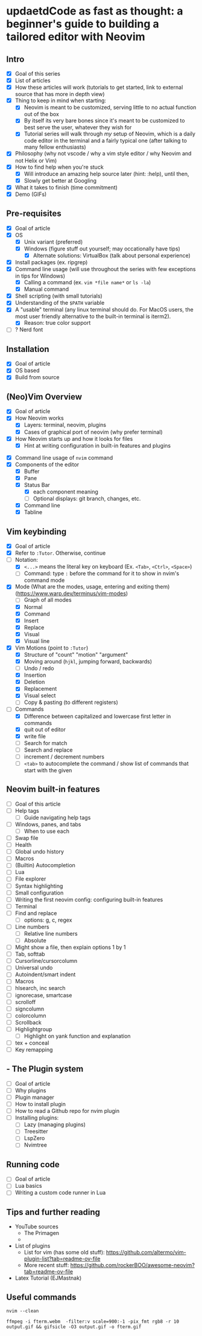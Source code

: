 # updaetdCode as fast as thought: a beginner's guide to building a tailored editor with Neovim

## Intro
- [x] Goal of this series
- [x] List of articles
- [x] How these articles will work (tutorials to get started, link to external source that has more in depth view)
- [x] Thing to keep in mind when starting: 
    - [x] Neovim is meant to be customized, serving little to no actual function out of the box
    - [x] By itself its very bare bones since it's meant to be customized to best serve the user, whatever they wish for
    - [x] Tutorial series will walk through *my* setup of Neovim, which is a daily code editor in the terminal and a fairly typical one (after talking to many fellow enthusiasts)
- [x] Philosophy (why not vscode / why a vim style editor / why Neovim and not Helix or Vim)
- [x] How to find help when you're stuck
    - [x] Will introduce an amazing help source later (hint: :help), until then, 
    - [x] Slowly get better at Googling
- [x] What it takes to finish (time commitment)
- [x] Demo (GIFs)

## Pre-requisites
- [x] Goal of article
- [x] OS
    - [x] Unix variant (preferred)
    - [x] Windows (figure stuff out yourself; may occationally have tips)
        - [x] Alternate solutions: VirtualBox (talk about personal experience)
- [x] Install packages (ex. ripgrep)
- [x] Command line usage (will use throughout the series with few exceptions in tips for Windows)
    - [x] Calling a command (ex. `vim *file name*` or `ls -la`)
    - [x] Manual command
- [x] Shell scripting (with small tutorials)
- [x] Understanding of the `$PATH` variable
- [x] A "usable" terminal (any linux terminal should do. For MacOS users, the most user friendly alternative to the built-in terminal is iterm2).
    - [x] Reason: true color support
- [ ] ? Nerd font

## Installation
- [x] Goal of article
- [x] OS based
- [x] Build from source

## (Neo)Vim Overview
- [x] Goal of article
- [x] How Neovim works
    - [x] Layers: terminal, neovim, plugins
    - [x] Cases of graphical port of neovim (why prefer terminal)
- [x] How Neovim starts up and how it looks for files
    - [x] Hint at writing configuration in built-in features and plugins
<!-- - [ ] ? What the different terms mean:  -->
<!--     - [ ] Plugin -->
- [x] Command line usage of `nvim` command
- [x] Components of the editor  
    - [x] Buffer
    - [x] Pane
    - [x] Status Bar
        - [x] each component meaning
        - [ ] Optional displays: git branch, changes, etc.
    - [x] Command line
    - [x] Tabline

## Vim keybinding
- [x] Goal of article
- [x] Refer to `:Tutor`. Otherwise, continue
- [ ] Notation:
    - [x] `<...>` means the literal key on keyboard (Ex. `<Tab>`, `<Ctrl>`, `<Space>`)
    - [ ] Command: type `:` before the command for it to show in nvim's command mode
- [x] Mode (What are the modes, usage, entering and exiting them) (https://www.warp.dev/terminus/vim-modes)
    - [ ] Graph of all modes
    - [x] Normal
    - [x] Command
    - [x] Insert
    - [x] Replace
    - [x] Visual
    - [x] Visual line
- [x] Vim Motions (point to `:Tutor`)
    - [x] Structure of "count" "motion" "argument"
    - [x] Moving around (`hjkl`, jumping forward, backwards)
    - [ ] Undo / redo
    - [x] Insertion
    - [x] Deletion
    - [x] Replacement
    - [x] Visual select
    - [ ] Copy & pasting (to different registers)
- [ ] Commands
    - [x] Difference between capitalized and lowercase first letter in commands
    - [x] quit out of editor
    - [x] write file
    - [ ] Search for match
    - [ ] Search and replace
    - [ ] increment / decrement numbers
    - [ ] `<tab>` to autocomplete the command / show list of commands that start with the given

## Neovim built-in features
- [ ] Goal of this article
- [ ] Help tags
    - [ ] Guide navigating help tags
- [ ] Windows, panes, and tabs
    - [ ] When to use each
- [ ] Swap file
- [ ] Health
- [ ] Global undo history
- [ ] Macros
- [ ] (Builtin) Autocompletion
- [ ] Lua
- [ ] File explorer
- [ ] Syntax highlighting
- [ ] Small configuration
- [ ] Writing the first neovim config: configuring built-in features
- [ ] Terminal
- [ ] Find and replace
    - [ ] options: g, c, regex
- [ ] Line numbers
    - [ ] Relative line numbers
    - [ ] Absolute
- [ ] Might show a file, then explain options 1 by 1
- [ ] Tab, softtab
- [ ] Cursorline/cursorcolumn
- [ ] Universal undo
- [ ] Autoindent/smart indent
- [ ] Macros
- [ ] hlsearch, inc search
- [ ] ignorecase, smartcase
- [ ] scrolloff
- [ ] signcolumn
- [ ] colorcolumn
- [ ] Scrollback
- [ ] Highlightgroup
    - [ ] Highlight on yank function and explanation
- [ ] tex + conceal
- [ ] Key remapping
<!-- - Installing plugins without a plugin manager -->

## - The Plugin system
- [ ] Goal of article
- [ ] Why plugins
- [ ] Plugin manager
- [ ] How to install plugin
- [ ] How to read a Github repo for nvim plugin
- [ ] Installing plugins:
    - [ ] Lazy (managing plugins)
    - [ ] Treesitter
    - [ ] LspZero
    - [ ] Nvimtree

## Running code
- [ ] Goal of article
- [ ] Lua basics
- [ ] Writing a custom code runner in Lua

## Tips and further reading
- YouTube sources
    - The Primagen
    - 
- List of plugins
    - List for vim (has some old stuff): https://github.com/altermo/vim-plugin-list?tab=readme-ov-file
    - More recent stuff: https://github.com/rockerBOO/awesome-neovim?tab=readme-ov-file
- Latex Tutorial (EJMastnak)

## Useful commands

`nvim --clean`

`ffmpeg -i fterm.webm  -filter:v scale=900:-1 -pix_fmt rgb8 -r 10 output.gif && gifsicle -O3 output.gif -o fterm.gif`

